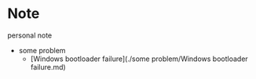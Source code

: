 # Note
personal note

- some problem
  - [Windows bootloader failure](./some problem/Windows bootloader failure.md)

